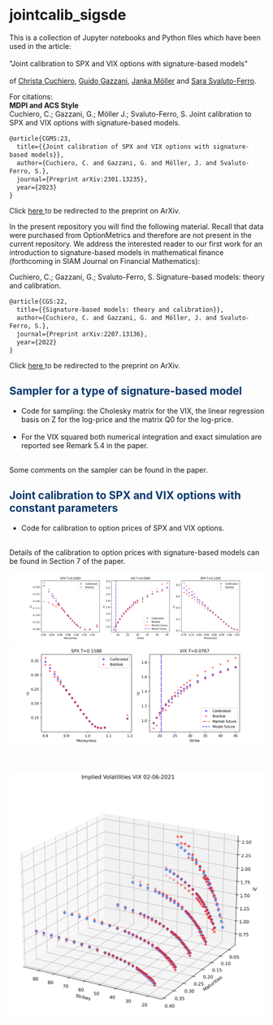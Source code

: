 # jointcalib_sigsde

This is a collection of Jupyter notebooks and Python files which have been used in the article:<br><br> 
"Joint calibration to SPX and VIX options with signature-based models" <br><br>
of <a href ="https://www.mat.univie.ac.at/~cuchiero/">Christa Cuchiero</a>, <a href ="https://homepage.univie.ac.at/guido.gazzani/">Guido Gazzani</a>,  <a href ="https://quarimafi.univie.ac.at/about-us/janka-moeller/">Janka Möller</a> and <a href ="https://sites.google.com/view/sarasvaluto-ferro">Sara Svaluto-Ferro</a>.


For citations:\
**MDPI and ACS Style**\
Cuchiero, C.; Gazzani, G.; Möller J.; Svaluto-Ferro, S. Joint calibration to SPX and VIX options with signature-based models.
```
@article{CGMS:23,
  title={{Joint calibration of SPX and VIX options with signature-based models}},
  author={Cuchiero, C. and Gazzani, G. and Möller, J. and Svaluto-Ferro, S.},
  journal={Preprint arXiv:2301.13235},
  year={2023}
}
```
Click <a href='https://arxiv.org/abs/2301.13235'> here </a> to be redirected to the preprint on ArXiv.
<br>

In the present repository you will find the following material. Recall that data were purchased from OptionMetrics and therefore are not present in the current repository. We address the interested reader to our first work for an introduction to signature-based models in mathematical finance (forthcoming in SIAM Journal on Financial Mathematics):

Cuchiero, C.; Gazzani, G.; Svaluto-Ferro, S. Signature-based models: theory and calibration.
```
@article{CGS:22,
  title={{Signature-based models: theory and calibration}},
  author={Cuchiero, C. and Gazzani, G. and Möller, J. and Svaluto-Ferro, S.},
  journal={Preprint arXiv:2207.13136},
  year={2022}
}
```
Click <a href='https://arxiv.org/abs/2207.13136'> here </a> to be redirected to the preprint on ArXiv.


<div class="about">
                <h2 style="color:#06386D"><b>Sampler for a type of signature-based model</b></h2>
  <ul>
<li>Code for sampling: the Cholesky matrix for the VIX, the linear regression basis on Z for the log-price and the matrix Q0 for the log-price. </li><br>
        <li>For the VIX squared both numerical integration and exact simulation are reported see Remark 5.4 in the paper. </li><br>
  </ul>
  </div>
  Some comments on the sampler can be found in the paper.
  
  <div class="about">
                <h2 style="color:#06386D"><b>Joint calibration to SPX and VIX options with constant parameters</b></h2>
  <ul>
<li>Code for calibration to option prices of SPX and VIX options.</li><br>
  </ul>
  </div>
  Details of the calibration to option prices with signature-based models can be found in Section 7 of the paper.
 
  
  
  
  ![joint0](joint_calibration_SPX[0,2]_VIX[0]_.png)
  ![joint1](joint_calibration_SPX[4]_VIX[1]_.png)
<br>
  <br>
    <br>
  
  ![VIX](vix_smiles_calibrated.png)
  <br>
<br>
  <br>
  <br>
    <br>
  <br>
